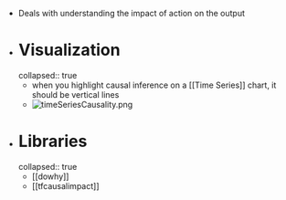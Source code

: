 - Deals with understanding the impact of action on the output
- # Visualization
  collapsed:: true
	- when you highlight causal inference on a [[Time Series]] chart, it should be vertical lines
	- ![timeSeriesCausality.png](../assets/timeSeriesCausality_1650390448089_0.png)
- # Libraries
  collapsed:: true
	- [[dowhy]]
	- [[tfcausalimpact]]